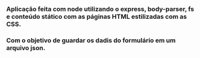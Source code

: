 ### Aplicação feita com node utilizando o express, body-parser, fs e conteúdo stático com as páginas HTML estilizadas com as CSS.  

### Com o objetivo de guardar os dadis do formulário em um arquivo json.
